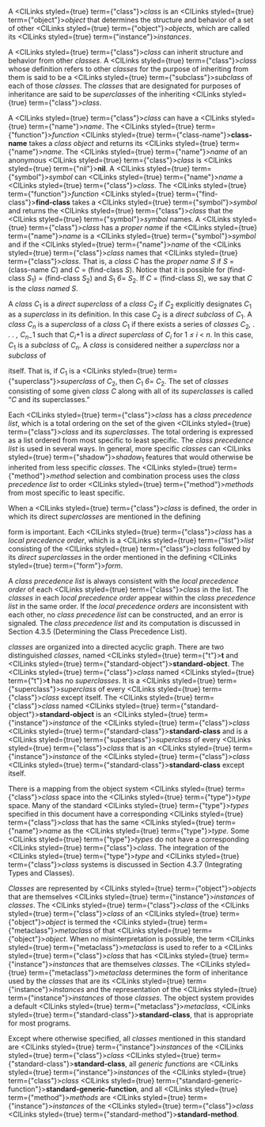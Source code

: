  



A <ClLinks styled={true} term={"class"}><i>class</i></ClLinks> is an <ClLinks styled={true} term={"object"}><i>object</i></ClLinks> that determines the structure and behavior of a set of other <ClLinks styled={true} term={"object"}><i>objects</i></ClLinks>, which are called its <ClLinks styled={true} term={"instance"}><i>instances</i></ClLinks>. 



A <ClLinks styled={true} term={"class"}><i>class</i></ClLinks> can inherit structure and behavior from other *classes*. A <ClLinks styled={true} term={"class"}><i>class</i></ClLinks> whose definition refers to other *classes* for the purpose of inheriting from them is said to be a <ClLinks styled={true} term={"subclass"}><i>subclass</i></ClLinks> of each of those *classes*. The *classes* that are designated for purposes of inheritance are said to be *superclasses* of the inheriting <ClLinks styled={true} term={"class"}><i>class</i></ClLinks>. 



A <ClLinks styled={true} term={"class"}><i>class</i></ClLinks> can have a <ClLinks styled={true} term={"name"}><i>name</i></ClLinks>. The <ClLinks styled={true} term={"function"}><i>function</i></ClLinks> <ClLinks styled={true} term={"class-name"}><b>class-name</b></ClLinks> takes a *class object* and returns its <ClLinks styled={true} term={"name"}><i>name</i></ClLinks>. The <ClLinks styled={true} term={"name"}><i>name</i></ClLinks> of an anonymous <ClLinks styled={true} term={"class"}><i>class</i></ClLinks> is <ClLinks styled={true} term={"nil"}><b>nil</b></ClLinks>. A <ClLinks styled={true} term={"symbol"}><i>symbol</i></ClLinks> can <ClLinks styled={true} term={"name"}><i>name</i></ClLinks> a <ClLinks styled={true} term={"class"}><i>class</i></ClLinks>. The <ClLinks styled={true} term={"function"}><i>function</i></ClLinks> <ClLinks styled={true} term={"find-class"}><b>find-class</b></ClLinks> takes a <ClLinks styled={true} term={"symbol"}><i>symbol</i></ClLinks> and returns the <ClLinks styled={true} term={"class"}><i>class</i></ClLinks> that the <ClLinks styled={true} term={"symbol"}><i>symbol</i></ClLinks> names. A <ClLinks styled={true} term={"class"}><i>class</i></ClLinks> has a *proper name* if the <ClLinks styled={true} term={"name"}><i>name</i></ClLinks> is a <ClLinks styled={true} term={"symbol"}><i>symbol</i></ClLinks> and if the <ClLinks styled={true} term={"name"}><i>name</i></ClLinks> of the <ClLinks styled={true} term={"class"}><i>class</i></ClLinks> names that <ClLinks styled={true} term={"class"}><i>class</i></ClLinks>. That is, a *class C* has the *proper name S* if *S* = (class-name *C*) and *C* = (find-class *S*). Notice that it is possible for (find-class *S*<sub>1</sub>) = (find-class *S*<sub>2</sub>) and *S*<sub>1</sub> *6*= *S*<sub>2</sub>. If *C* = (find-class *S*), we say that *C* is the *class named S*. 



A <i>class C</i><sub>1</sub> is a <i>direct superclass</i> of a <i>class C</i><sub>2</sub> if <i>C</i><sub>2</sub> explicitly designates <i>C</i><sub>1</sub> as a <i>superclass</i> in its definition. In this case <i>C</i><sub>2</sub> is a <i>direct subclass</i> of <i>C</i><sub>1</sub>. A <i>class C<sub>n</sub></i> is a <i>superclass</i> of a <i>class C</i><sub>1</sub> if there exists a series of <i>classes C</i><sub>2</sub><i>, . . . , C<sub>n−</sub></i>1 such that <i>C<sub>i</sub></i>+1 is a <i>direct superclass</i> of <i>C<sub>i</sub></i> for 1 <i>≤ i</i> &lt; <i>n</i>. In this case, <i>C</i><sub>1</sub> is a <i>subclass</i> of <i>C<sub>n</sub></i>. A <i>class</i> is considered neither a <i>superclass</i> nor a <i>subclass</i> of 



itself. That is, if *C*<sub>1</sub> is a <ClLinks styled={true} term={"superclass"}><i>superclass</i></ClLinks> of *C*<sub>2</sub>, then *C*<sub>1</sub> *6*= *C*<sub>2</sub>. The set of *classes* consisting of some given *class C* along with all of its *superclasses* is called “*C* and its superclasses.” 



Each <ClLinks styled={true} term={"class"}><i>class</i></ClLinks> has a *class precedence list*, which is a total ordering on the set of the given <ClLinks styled={true} term={"class"}><i>class</i></ClLinks> and its *superclasses*. The total ordering is expressed as a list ordered from most specific to least specific. The *class precedence list* is used in several ways. In general, more specific *classes* can <ClLinks styled={true} term={"shadow"}><i>shadow</i></ClLinks><sub>1</sub> features that would otherwise be inherited from less specific *classes*. The <ClLinks styled={true} term={"method"}><i>method</i></ClLinks> selection and combination process uses the *class precedence list* to order <ClLinks styled={true} term={"method"}><i>methods</i></ClLinks> from most specific to least specific. 



When a <ClLinks styled={true} term={"class"}><i>class</i></ClLinks> is defined, the order in which its direct *superclasses* are mentioned in the defining 











form is important. Each <ClLinks styled={true} term={"class"}><i>class</i></ClLinks> has a *local precedence order*, which is a <ClLinks styled={true} term={"list"}><i>list</i></ClLinks> consisting of the <ClLinks styled={true} term={"class"}><i>class</i></ClLinks> followed by its *direct superclasses* in the order mentioned in the defining <ClLinks styled={true} term={"form"}><i>form</i></ClLinks>. 



A *class precedence list* is always consistent with the *local precedence order* of each <ClLinks styled={true} term={"class"}><i>class</i></ClLinks> in the list. The *classes* in each *local precedence order* appear within the *class precedence list* in the same order. If the *local precedence orders* are inconsistent with each other, no *class precedence list* can be constructed, and an error is signaled. The *class precedence list* and its computation is discussed in Section 4.3.5 (Determining the Class Precedence List). 



*classes* are organized into a directed acyclic graph. There are two distinguished *classes*, named <ClLinks styled={true} term={"t"}><b>t</b></ClLinks> and <ClLinks styled={true} term={"standard-object"}><b>standard-object</b></ClLinks>. The <ClLinks styled={true} term={"class"}><i>class</i></ClLinks> named <ClLinks styled={true} term={"t"}><b>t</b></ClLinks> has no *superclasses*. It is a <ClLinks styled={true} term={"superclass"}><i>superclass</i></ClLinks> of every <ClLinks styled={true} term={"class"}><i>class</i></ClLinks> except itself. The <ClLinks styled={true} term={"class"}><i>class</i></ClLinks> named <ClLinks styled={true} term={"standard-object"}><b>standard-object</b></ClLinks> is an <ClLinks styled={true} term={"instance"}><i>instance</i></ClLinks> of the <ClLinks styled={true} term={"class"}><i>class</i></ClLinks> <ClLinks styled={true} term={"standard-class"}><b>standard-class</b></ClLinks> and is a <ClLinks styled={true} term={"superclass"}><i>superclass</i></ClLinks> of every <ClLinks styled={true} term={"class"}><i>class</i></ClLinks> that is an <ClLinks styled={true} term={"instance"}><i>instance</i></ClLinks> of the <ClLinks styled={true} term={"class"}><i>class</i></ClLinks> <ClLinks styled={true} term={"standard-class"}><b>standard-class</b></ClLinks> except itself. 



There is a mapping from the object system <ClLinks styled={true} term={"class"}><i>class</i></ClLinks> space into the <ClLinks styled={true} term={"type"}><i>type</i></ClLinks> space. Many of the standard <ClLinks styled={true} term={"type"}><i>types</i></ClLinks> specified in this document have a corresponding <ClLinks styled={true} term={"class"}><i>class</i></ClLinks> that has the same <ClLinks styled={true} term={"name"}><i>name</i></ClLinks> as the <ClLinks styled={true} term={"type"}><i>type</i></ClLinks>. Some <ClLinks styled={true} term={"type"}><i>types</i></ClLinks> do not have a corresponding <ClLinks styled={true} term={"class"}><i>class</i></ClLinks>. The integration of the <ClLinks styled={true} term={"type"}><i>type</i></ClLinks> and <ClLinks styled={true} term={"class"}><i>class</i></ClLinks> systems is discussed in Section 4.3.7 (Integrating Types and Classes). 



*Classes* are represented by <ClLinks styled={true} term={"object"}><i>objects</i></ClLinks> that are themselves <ClLinks styled={true} term={"instance"}><i>instances</i></ClLinks> of *classes*. The <ClLinks styled={true} term={"class"}><i>class</i></ClLinks> of the <ClLinks styled={true} term={"class"}><i>class</i></ClLinks> of an <ClLinks styled={true} term={"object"}><i>object</i></ClLinks> is termed the <ClLinks styled={true} term={"metaclass"}><i>metaclass</i></ClLinks> of that <ClLinks styled={true} term={"object"}><i>object</i></ClLinks>. When no misinterpretation is possible, the term <ClLinks styled={true} term={"metaclass"}><i>metaclass</i></ClLinks> is used to refer to a <ClLinks styled={true} term={"class"}><i>class</i></ClLinks> that has <ClLinks styled={true} term={"instance"}><i>instances</i></ClLinks> that are themselves *classes*. The <ClLinks styled={true} term={"metaclass"}><i>metaclass</i></ClLinks> determines the form of inheritance used by the *classes* that are its <ClLinks styled={true} term={"instance"}><i>instances</i></ClLinks> and the representation of the <ClLinks styled={true} term={"instance"}><i>instances</i></ClLinks> of those *classes*. The object system provides a default <ClLinks styled={true} term={"metaclass"}><i>metaclass</i></ClLinks>, <ClLinks styled={true} term={"standard-class"}><b>standard-class</b></ClLinks>, that is appropriate for most programs. 



Except where otherwise specified, all *classes* mentioned in this standard are <ClLinks styled={true} term={"instance"}><i>instances</i></ClLinks> of the <ClLinks styled={true} term={"class"}><i>class</i></ClLinks> <ClLinks styled={true} term={"standard-class"}><b>standard-class</b></ClLinks>, all *generic functions* are <ClLinks styled={true} term={"instance"}><i>instances</i></ClLinks> of the <ClLinks styled={true} term={"class"}><i>class</i></ClLinks> <ClLinks styled={true} term={"standard-generic-function"}><b>standard-generic-function</b></ClLinks>, and all <ClLinks styled={true} term={"method"}><i>methods</i></ClLinks> are <ClLinks styled={true} term={"instance"}><i>instances</i></ClLinks> of the <ClLinks styled={true} term={"class"}><i>class</i></ClLinks> <ClLinks styled={true} term={"standard-method"}><b>standard-method</b></ClLinks>. 



